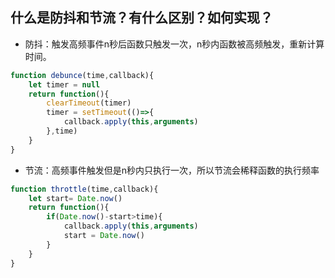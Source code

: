 ## 什么是防抖和节流？有什么区别？如何实现？

- 防抖：触发高频事件n秒后函数只触发一次，n秒内函数被高频触发，重新计算时间。
```js
function debunce(time,callback){
    let timer = null
    return function(){
        clearTimeout(timer)
        timer = setTimeout(()=>{
            callback.apply(this,arguments)
        },time)
    }
}
```

- 节流：高频事件触发但是n秒内只执行一次，所以节流会稀释函数的执行频率
```js
function throttle(time,callback){
    let start= Date.now()
    return function(){
        if(Date.now()-start>time){
            callback.apply(this,arguments)
            start = Date.now()
        }
    }
}
```